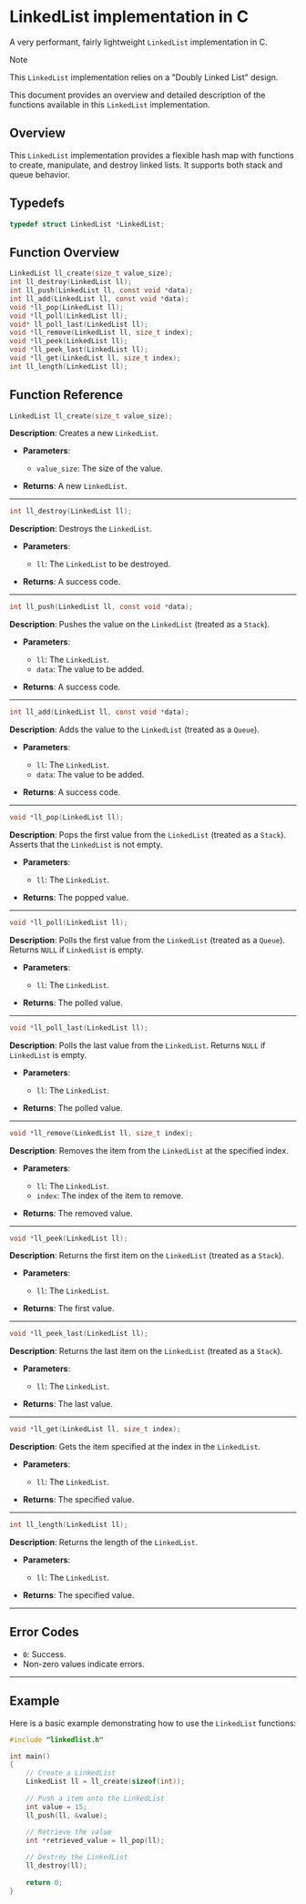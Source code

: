 # LinkedList implementation in C

A very performant, fairly lightweight `LinkedList` implementation in C.

> [!NOTE]
> This `LinkedList` implementation relies on a "Doubly Linked List" design.

This document provides an overview and detailed description of the functions available in this `LinkedList` implementation.

## Overview

This `LinkedList` implementation provides a flexible hash map with functions to create, manipulate, and destroy linked lists. It supports both stack and queue behavior.

## Typedefs
```c
typedef struct LinkedList *LinkedList;
```

## Function Overview
```c
LinkedList ll_create(size_t value_size);
int ll_destroy(LinkedList ll);
int ll_push(LinkedList ll, const void *data);
int ll_add(LinkedList ll, const void *data);
void *ll_pop(LinkedList ll);
void *ll_poll(LinkedList ll);
void* ll_poll_last(LinkedList ll);
void *ll_remove(LinkedList ll, size_t index);
void *ll_peek(LinkedList ll);
void *ll_peek_last(LinkedList ll);
void *ll_get(LinkedList ll, size_t index);
int ll_length(LinkedList ll);
```

## Function Reference

```c 
LinkedList ll_create(size_t value_size);
```

**Description**: Creates a new `LinkedList`.

- **Parameters**:
  - `value_size`: The size of the value.
  
- **Returns**: A new `LinkedList`.

---

```c 
int ll_destroy(LinkedList ll);
```

**Description**: Destroys the `LinkedList`.

- **Parameters**:
  - `ll`: The `LinkedList` to be destroyed.
  
- **Returns**: A success code.

---

```c 
int ll_push(LinkedList ll, const void *data);
```

**Description**: Pushes the value on the `LinkedList` (treated as a `Stack`).

- **Parameters**:
  - `ll`: The `LinkedList`.
  - `data`: The value to be added.
  
- **Returns**: A success code.

---

```c 
int ll_add(LinkedList ll, const void *data);
```

**Description**: Adds the value to the `LinkedList` (treated as a `Queue`).

- **Parameters**:
  - `ll`: The `LinkedList`.
  - `data`: The value to be added.
  
- **Returns**: A success code.

---

```c 
void *ll_pop(LinkedList ll);
```

**Description**: Pops the first value from the `LinkedList` (treated as a `Stack`). Asserts that the `LinkedList` is not empty.

- **Parameters**:
  - `ll`: The `LinkedList`.
  
- **Returns**: The popped value.

---

```c 
void *ll_poll(LinkedList ll);
```

**Description**: Polls the first value from the `LinkedList` (treated as a `Queue`). Returns `NULL` if `LinkedList` is empty.

- **Parameters**:
  - `ll`: The `LinkedList`.
  
- **Returns**: The polled value.

---

```c 
void *ll_poll_last(LinkedList ll);
```

**Description**: Polls the last value from the `LinkedList`. Returns `NULL` if `LinkedList` is empty.

- **Parameters**:
  - `ll`: The `LinkedList`.
  
- **Returns**: The polled value.

---

```c 
void *ll_remove(LinkedList ll, size_t index);
```

**Description**: Removes the item from the `LinkedList` at the specified index.

- **Parameters**:
  - `ll`: The `LinkedList`.
  - `index`: The index of the item to remove.
  
- **Returns**: The removed value.

---

```c 
void *ll_peek(LinkedList ll);
```

**Description**: Returns the first item on the `LinkedList` (treated as a `Stack`).

- **Parameters**:
  - `ll`: The `LinkedList`.
  
- **Returns**: The first value.

---

```c 
void *ll_peek_last(LinkedList ll);
```

**Description**: Returns the last item on the `LinkedList` (treated as a `Stack`).

- **Parameters**:
  - `ll`: The `LinkedList`.
  
- **Returns**: The last value.


---

```c 
void *ll_get(LinkedList ll, size_t index);
```

**Description**: Gets the item specified at the index in the `LinkedList`.

- **Parameters**:
  - `ll`: The `LinkedList`.
  
- **Returns**: The specified value.

---

```c 
int ll_length(LinkedList ll);
```

**Description**: Returns the length of the `LinkedList`.

- **Parameters**:
  - `ll`: The `LinkedList`.
  
- **Returns**: The specified value.

---


## Error Codes

- `0`: Success.
- Non-zero values indicate errors.

---

## Example

Here is a basic example demonstrating how to use the `LinkedList` functions:

```c
#include "linkedlist.h"

int main()
{
	// Create a LinkedList
	LinkedList ll = ll_create(sizeof(int));
	
	// Push a item onto the LinkedList
	int value = 15;
	ll_push(ll, &value);
	
	// Retrieve the value
	int *retrieved_value = ll_pop(ll);

	// Destroy the LinkedList
	ll_destroy(ll);
	
	return 0;
}
```











